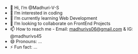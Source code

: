 - 👋 Hi, I’m @Madhuri-V-S
- 👀 I’m interested in coding
- 🌱 I’m currently learning Web Development
- 💞️ I’m looking to collaborate on FrontEnd Projects
- 📫 How to reach me - Email: madhurivs06@gmail.com & IG: @madhurivs45
- 😄 Pronouns: ...
- ⚡ Fun fact: ...

<!---
Madhuri-V-S/Madhuri-V-S is a ✨ special ✨ repository because its `README.md` (this file) appears on your GitHub profile.
You can click the Preview link to take a look at your changes.
--->
